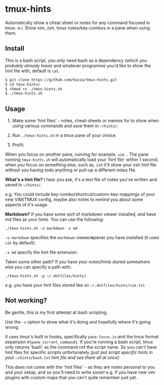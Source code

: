# tmux-hints
Automatically show a cheat sheet or notes for any command focused in tmux. e.i. Show vim, zsh, tmux notes/key-combos in a pane when using them.

## Install

This is a bash script, you only need bash as a dependency _(which you probably already have)_ and whatever programme you'd like to show the hint file with, default is `cat`.

```bash
$ git clone https://github.com/hozza/tmux-hints.git
$ cd tmux-hints/
$ chmod +x ./tmux-hints.sh
$ ./tmux-hints.sh
```
## Usage

1. Make some 'hint files' - notes, cheat-sheets or memos for to show when using various commands and save them in `~/hints/`.

2. Run `./tmux-hints.sh` in a tmux pane of your choice.

3. Profit.

When you focus on another pane, running for example, `vim` .. The pane running `tmux-hints.sh` will automatically load your 'hint file' within 1 second, when you focus on something else, such as, `zsh` it'll show your zsh hint file without you having todo anything or pull-up a different notes file.

**What's a hint file?** I hear you ask, it's a text file of notes you've written and saved in `~/hints/`.

e.g. You could include key-combo/shortcut/custom-key-mappings of your new VIM/TMUX config, maybe also notes to remind you about some aspects of it's usage.

**Markdown?** If you have some sort of markdown viewer installed, and have md files as your hints. You can use the following:

`./tmux-hints.sh -o markdown -x md`

`-o markdown` specifies the `markdown` viewer/**o**pener you have installed (it uses `cat` by default).

`-x md` specify the hint file extension.

Taken some other path? If you have your notes/hints stored somewhere else you can specify a path with:

`./tmux-hints.sh -p ~/.dotfiles/hints/`

e.g. you have your hint files stored like so `~/.dotfiles/hints/vim.txt` 

## Not working?

Be gentle, this is my first attempt at bash scripting. 

Use the `-v` option to show what it's doing and hopefully where it's going wrong.

It uses tmux's built in hooks, specifically `pane-focus-in` and the tmux format expansion `#{pane_current_command}`. If you're running a bash script, tmux only returns 'bash' as the command not the script name. So you can't have hint files for specific scripts unfortunately _(just put script specific hints in your `~/hints/bash.txt` hint file and see them all at once)_

This does not come with the 'hint files' - as they are notes personal to you and your setup, and so you'll need to write some! e.g. If you have new vim plugins with custom maps that you can't quite remember just yet.
